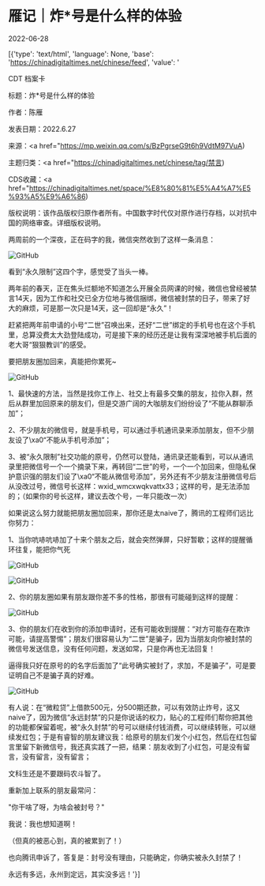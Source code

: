 # 雁记｜炸*号是什么样的体验

2022-06-28

[{'type': 'text/html', 'language': None, 'base': 'https://chinadigitaltimes.net/chinese/feed', 'value': '

CDT 档案卡

标题：炸*号是什么样的体验

作者：陈雁

发表日期：2022.6.27

来源：<a href="https://mp.weixin.qq.com/s/BzPgrseG9t6h9VdtM97VuA)

主题归类：<a href="https://chinadigitaltimes.net/chinese/tag/禁言)

CDS收藏：<a href="https://chinadigitaltimes.net/space/%E8%80%81%E5%A4%A7%E5%93%A5%E9%A6%86)

版权说明：该作品版权归原作者所有。中国数字时代仅对原作进行存档，以对抗中国的网络审查。详细版权说明。





两周前的一个深夜，正在码字的我，微信突然收到了这样一条消息：

![GitHub](https://chinadigitaltimes.net/chinese/files/2022/06/post-683603-62ba6cfa82a06.)

看到“永久限制”这四个字，感觉受了当头一棒。

两年前的春天，正在焦头烂额地不知道怎么开展全员网课的时候，微信也曾经被禁言14天，因为工作和社交已全方位地与微信捆绑，微信被封禁的日子，带来了好大的麻烦，可是那一次只是14天，这一回却是“永久”！

赶紧把两年前申请的小号“二世”召唤出来，还好“二世”绑定的手机号也在这个手机里，总算没费太大劲登陆成功，可是接下来的经历还是让我有深深地被手机后面的老大哥“狠狠教训”的感受。

要把朋友圈加回来，真能把你累死~

![GitHub](https://chinadigitaltimes.net/chinese/files/2022/06/post-683603-62ba6cfa885f2.png)

1、最快速的方法，当然是找你工作上、社交上有最多交集的朋友，拉你入群，然后从群里加回原来的朋友们，但是交游广阔的大咖朋友们纷纷设了“不能从群聊添加”；

2、不少朋友的微信号，就是手机号，可以通过手机通讯录来添加朋友，但不少朋友设了\xa0“不能从手机号添加”；

3、被“永久限制”社交功能的原号，仍然可以登陆，通讯录还能看到，可以从通讯录里把微信号一个一个摘录下来，再转回“二世”的号，一个一个加回来，但隐私保护意识强的朋友们设了\xa0“不能从微信号添加”，另外还有不少朋友注册微信号后从没改过号，微信号长这样：wxid_wmcxwqkvattx33；这样的号，是无法添加的；（如果你的号长这样，建议去改个号，一年只能改一次）

如果说这么努力就能把朋友圈加回来，那你还是太naive了，腾讯的工程师们远比你努力：

1、当你吭哧吭哧加了十来个朋友之后，就会突然弹屏，只好暂歇；这样的提醒循环往复，能把你气死

![GitHub](https://chinadigitaltimes.net/chinese/files/2022/06/post-683603-62ba6cfa8ee3f.png)

![GitHub](https://chinadigitaltimes.net/chinese/files/2022/06/post-683603-62ba6cfa96ea3.)

2、你的朋友圈如果有朋友跟你差不多的性格，那很有可能碰到这样的提醒：

![GitHub](https://chinadigitaltimes.net/chinese/files/2022/06/post-683603-62ba6cfa9e526.)

3、你的朋友们在收到你的添加申请时，还有可能收到提醒：“对方可能存在欺诈可能，请提高警惕”；朋友们很容易认为“二世”是骗子，因为当朋友向你被封禁的微信号发送信息，没有任何问题，发送如常，只是你再也无法回复！

逼得我只好在原号的的名字后面加了“此号确实被封了，求加，不是骗子”，可是要证明自己不是骗子真的好难。

![GitHub](https://chinadigitaltimes.net/chinese/files/2022/06/post-683603-62ba6cfaa4f54.)

有人说：在“微粒贷”上借款500元，分500期还款，可以有效防止炸号，这又naive了，因为微信“永远封禁”的只是你说话的权力，贴心的工程师们帮你把其他的功能都保留着呢，被“永久封禁”的号可以继续付钱消费，可以继续转账，可以继续发红包；于是有睿智的朋友建议我：给原号的朋友们发个小红包，然后在红包留言里留下新微信号，我还真实践了一把，结果：朋友收到了小红包，可是没有留言，没有留言，没有留言；

文科生还是不要跟码农斗智了。

重新加上联系的朋友最常问：

&quot;你干啥了呀，为啥会被封号？&quot;

我说：我也想知道啊！

（但真的被恶心到，真的被累到了！）

也向腾讯申诉了，答复是：封号没有理由，只能确定，你确实被永久封禁了！

永远有多远，永州到定远，其实没多远！'}]
